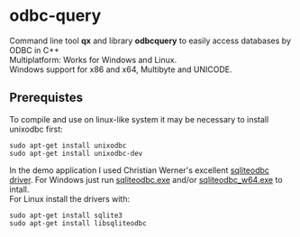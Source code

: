 # odbc-query
Command line tool **qx** and library **odbcquery** to easily access databases by ODBC in C++<br>
Multiplatform: Works for Windows and Linux.<br>
Windows support for x86 and x64, Multibyte and UNICODE.<br>
## Prerequistes
To compile and use on linux-like system it may be necessary to install unixodbc first:
```
sudo apt-get install unixodbc
sudo apt-get install unixodbc-dev
```
In the demo application I used Christian Werner's excellent [sqliteodbc driver](http://www.ch-werner.de/sqliteodbc/).
For Windows just run [sqliteodbc.exe](http://www.ch-werner.de/sqliteodbc/sqliteodbc.exe) and/or [sqliteodbc_w64.exe](http://www.ch-werner.de/sqliteodbc/sqliteodbc_w64.exe) to intall.<br>
For Linux install the drivers with:
```
sudo apt-get install sqlite3
sudo apt-get install libsqliteodbc
```
